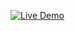 [![Live Demo](https://img.shields.io/badge/Live%20Demo-Online-green?style=for-the-badge)]([portfolio-website-m7r239ove-shazas-projects-5b9346e1.vercel.app](https://portfolio-website-pearl-tau-83.vercel.app/))
